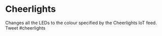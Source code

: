 # Cheerlights

Changes all the LEDs to the colour specified by the Cheerlights IoT feed.  
Tweet #cheerlights <colour>
